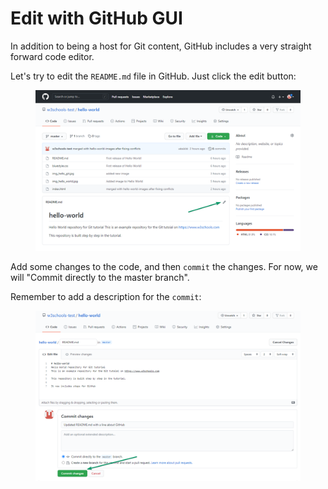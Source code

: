 # Edit with GitHub GUI

In addition to being a host for Git content, GitHub includes a very straight forward code editor.

Let's try to edit the `README.md` file in GitHub. Just click the edit button:

<figure><img src="../../.gitbook/assets/image (4) (1).png" alt=""><figcaption></figcaption></figure>

Add some changes to the code, and then `commit` the changes. For now, we will "Commit directly to the master branch".

Remember to add a description for the `commit`:

<figure><img src="../../.gitbook/assets/image (1) (1).png" alt=""><figcaption></figcaption></figure>
